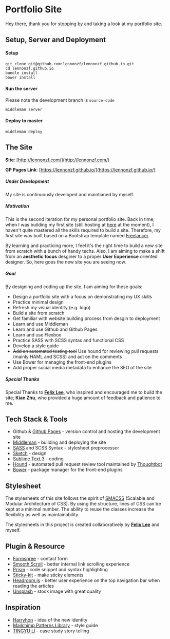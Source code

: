 # Portfolio Site
Hey there, thank you for stopping by and taking a look at my portfolio site.

## Setup, Server and Deployment

#### Setup

    git clone git@github.com:lennonzf/lennonzf.github.io.git
    cd lennonzf.github.io
    bundle install
    bower install

#### Run the server
Please note the development branch is `source-code`

    middleman server

#### Deploy to master

    middleman deploy

## The Site
**Site**: [http://lennonzf.com/](http://lennonzf.com/)

**GP Pages Link**: [https://lennonzf.github.io/](https://lennonzf.github.io/)

##### Under Development
My site is continuously developed and maintianed by myself.

##### Motivation
This is the second iteration for my personal portfolio site. Back in time, when I was building my first site (still hosting at [here](http://lennonzf.com/) at the moment), I haven't quite mastered all the skills required to build a site. Therefore, my first site was built based on a Bootstrap template named [Freelancer](https://startbootstrap.com/template-overviews/freelancer/).

By learning and practicing more, I feel it's the right time to build a new site from scratch with a bunch of handy techs. Also, I am aiming to make a shift from an **aesthetic focus** desginer to a proper **User Experience** oriented designer. So, here goes the new site you are seeing now.

##### Goal
By designing and coding up the site, I am aiming for these goals:

- Design a portfolio site with a focus on demonstrating my UX skills
- Practice minimal design
- Refresh my visual identity (e.g. logo)
- Build a site from scratch
- Get familiar with website building process from desgin to deployment
- Learn and use Middleman
- Learn and use Github and Github Pages
- Learn and use Flexbox
- Practice SASS with SCSS syntax and functional CSS
- Develop a style guide
- ~~Add an automated testing tool~~ Use hound for reviewing pull requests (mainly HAML and SCSS) and act on the comments
- Use Bower for managing the front-end plugins
- Add proper social media metadata to enhance the SEO of the site

##### Special Thanks
Special Thanks to **[Felix Lee](http://felixlee.io/)**, who inspired and encouraged me to build the site; **Kian Zhu**, who provided a huge amount of feedback and patience to me.

## Tech Stack & Tools
- Github & [Github Pages](https://pages.github.com/) - version control and hosting the development site
- [Middleman](https://middlemanapp.com/) - building and deploying the site
- [SASS](http://sass-lang.com/) and SCSS Syntax - stylesheet preprocessor
- [Sketch](https://www.sketchapp.com/) - design
- [Sublime Text 3](https://www.sublimetext.com/) - coding
- [Hound](https://houndci.com/) - automated pull request review tool maintained by [Thoughtbot](https://thoughtbot.com/)
- [Bower](https://bower.io/) - package manager for the front-end plugins

## Stylesheet
The stylesheets of this site follows the spirit of [SMACSS](https://smacss.com/) (Scalable and Modular Architecture of CSS). By using the structure, lines of CSS can be kept at a minimal number. The ability to reuse the classes increase the flexibility as well as maintainability.

The stylesheets in this project is created collaboratively by **[Felix Lee](http://felixlee.io/)** and myself.

## Plugin & Resource
- [Formspree](https://formspree.io/) - contact form
- [Smooth Scroll](http://github.com/cferdinandi/smooth-scroll) - better internal link scrolling experience
- [Prism](http://prismjs.com/index.html) - code snippet and syntax highlighting
- [Sticky-kit](https://github.com/leafo/sticky-kit) - make sticky elements
- [Headroom.js](http://wicky.nillia.ms/headroom.js/) - better user experience on the top navigation bar when reading the articles
- [Unsplash](https://unsplash.com/) - stock image with great quality

## Inspiration
- [Harryhon](http://www.harryhon.com/) - idea of the new identity
- [Mailchimp Patterns Library](http://ux.mailchimp.com/patterns) - style guide
- [TINGYU LI](http://tingyu.li/) - case study story telling
